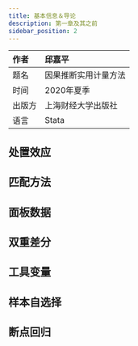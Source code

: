 ```yaml
---
title: 基本信息＆导论
description: 第一章及其之前
sidebar_position: 2
---
```


|作者|邱嘉平|
|:---|:---|
|题名|因果推断实用计量方法|
|时间|2020年夏季|
|出版方|上海财经大学出版社|
|语言|Stata|

## 处置效应

## 匹配方法

## 面板数据

## 双重差分

## 工具变量

## 样本自选择

## 断点回归